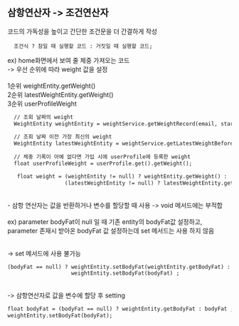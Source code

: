 ## 삼항연산자 -> 조건연산자
코드의 가독성을 높이고 간단한 조건문을 더 간결하게 작성 <br/>
```
  조건식 ? 참일 때 실행할 코드 : 거짓일 때 실행할 코드;
```
ex) home화면에서 보여 줄 체중 가져오는 코드 
<br/>
-> 우선 순위에 따라 weight 값을 설정 <br/>
<br/>
1순위 weightEntity.getWeight() <br/>
2순위 latestWeightEntity.getWeight() <br/>
3순위 userProfileWeight <br/>

```xml
  // 조회 날짜의 weight
  WeightEntity weightEntity = weightService.getWeightRecord(email, start, end); 
  
  // 조회 날짜 이전 가장 최신의 weight
  WeightEntity latestWeightEntity = weightService.getLatestWeightBeforeDate(email,start);
  
  // 체중 기록이 아예 없다면 가입 시에 userProfile에 등록한 weight
  float userProfileWeight = userProfile.get().getWeight();

   float weight = (weightEntity != null) ? weightEntity.getWeight() :
                  (latestWeightEntity != null) ? latestWeightEntity.getWeight() : userProfileWeight ;
```
<br/>
 - 삼항 연산자는 값을 반환하거나 변수를 할당할 때 사용 -> void 메서드에는 부적합 <br/><br/>
  ex) parameter bodyFat이 null 일 때 기존 entity의 bodyFat값 설정하고, <br/>
        parameter 존재시 받아온 bodyFat 값 설정하는데 set 메서드는 사용 하지 않음<br/>

  <br/> -> set 메서드에 사용 불가능 <br/>
  ```xml
  (bodyFat == null) ? weightEntity.setBodyFat(weightEntity.getBodyFat) :
                      weightEntity.setBodyFat(bodyFat) ; 

  ```
 <br/> -> 삼항연산자로 값을 변수에 할당 후 setting <br/>
   ```xml
 float bodyFat = (bodyFat == null) ? weightEntity.getBodyFat : bodyFat ;
 weightEntity.setBodyFat(bodyFat); 

  ```
